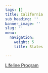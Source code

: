```yaml
---
tags: []
title: California
sub_heading: ''
banner_image: ''
slug: ''
menu:
  navigation:
    weight: 5
    title: States

---
```

[Lifeline Program](/project/electric-vehicle-design/ "LifeLine Program")